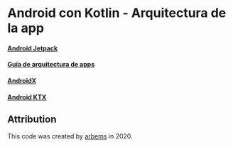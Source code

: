 # Android con Kotlin - Arquitectura de la app

#### [Android Jetpack]()

#### [Guía de arquitectura de apps]()

#### [AndroidX]()

#### [Android KTX]()


## Attribution

This code was created by [arbems](https://github.com/arbems) in 2020.